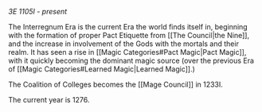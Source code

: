 *3E 1105I - present*

The Interregnum Era is the current Era the world finds itself in, beginning with the formation of proper Pact Etiquette from [[The Council|the Nine]], and the increase in involvement of the Gods with the mortals and their realm. It has seen a rise in [[Magic Categories#Pact Magic|Pact Magic]], with it quickly becoming the dominant magic source (over the previous Era of [[Magic Categories#Learned Magic|Learned Magic]].)

The Coalition of Colleges becomes the [[Mage Council]] in 1233I. 

The current year is 1276. 

